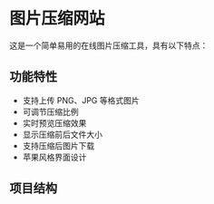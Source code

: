 # 图片压缩网站

这是一个简单易用的在线图片压缩工具，具有以下特点：

## 功能特性
- 支持上传 PNG、JPG 等格式图片
- 可调节压缩比例
- 实时预览压缩效果
- 显示压缩前后文件大小
- 支持压缩后图片下载
- 苹果风格界面设计

## 项目结构 